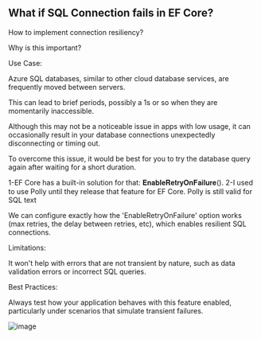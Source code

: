 ## What if SQL Connection fails in EF Core?

How to implement connection resiliency? 

Why is this important? 

Use Case:

Azure SQL databases, similar to other cloud database services, are frequently moved between servers. 

This can lead to brief periods, possibly a 1s or so when they are momentarily inaccessible. 

Although this may not be a noticeable issue in apps with low usage, it can occasionally result in your database connections unexpectedly disconnecting or timing out. 

To overcome this issue, it would be best for you to try the database query again after waiting for a short duration.

1-EF Core has a built-in solution for that: 𝐄𝐧𝐚𝐛𝐥𝐞𝐑𝐞𝐭𝐫𝐲𝐎𝐧𝐅𝐚𝐢𝐥𝐮𝐫𝐞().
2-I used to use Polly until they release that feature for EF Core. Polly is still valid for SQL text

We can configure exactly how the 'EnableRetryOnFailure' option works (max retries, the delay between retries, etc), which enables resilient SQL connections.

Limitations: 

It won't help with errors that are not transient by nature, such as data validation errors or incorrect SQL queries.

Best Practices:

Always test how your application behaves with this feature enabled, particularly under scenarios that simulate transient failures. 

![image](https://github.com/user-attachments/assets/c198e9b9-d82b-40b6-8dc8-ecfdfedc5c4d)

